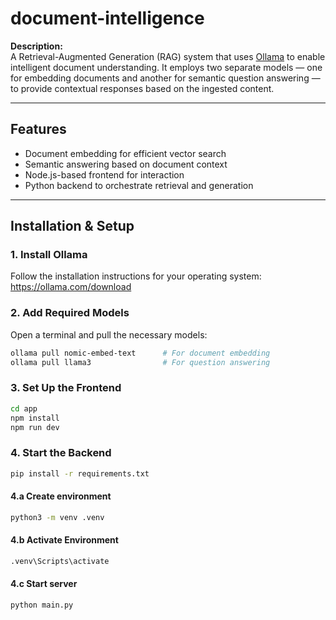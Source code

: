 # document-intelligence

**Description:**  
A Retrieval-Augmented Generation (RAG) system that uses [Ollama](https://ollama.com) to enable intelligent document understanding. It employs two separate models — one for embedding documents and another for semantic question answering — to provide contextual responses based on the ingested content.

---

## Features

- Document embedding for efficient vector search
- Semantic answering based on document context
- Node.js-based frontend for interaction
- Python backend to orchestrate retrieval and generation

---

## Installation & Setup

### 1. Install Ollama

Follow the installation instructions for your operating system:  
https://ollama.com/download

### 2. Add Required Models

Open a terminal and pull the necessary models:

```bash
ollama pull nomic-embed-text      # For document embedding
ollama pull llama3                # For question answering
```

### 3. Set Up the Frontend

```bash
cd app
npm install
npm run dev
```


### 4. Start the Backend

```bash
pip install -r requirements.txt
```

#### 4.a Create environment 

```bash
python3 -m venv .venv 
```

#### 4.b Activate Environment

```bash
.venv\Scripts\activate
```

#### 4.c Start server
```bash
python main.py
```
